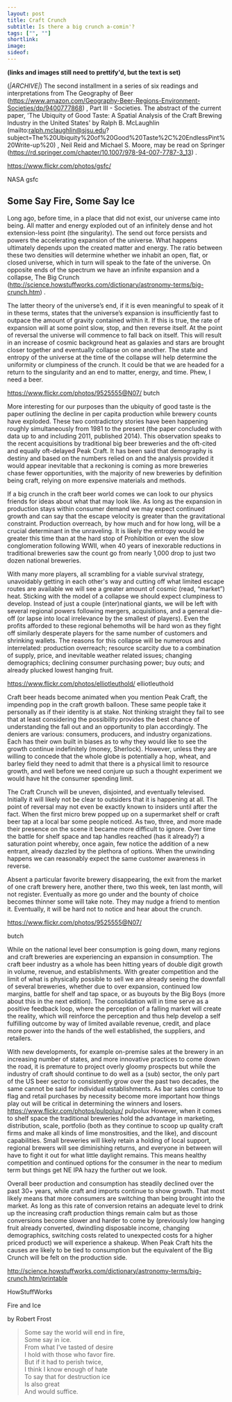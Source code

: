 ```yaml
---
layout: post
title: Craft Crunch
subtitle: Is there a big crunch a-comin'?
tags: ["", ""]
shortlink: 
image: 
sideof: 
---
```


**(links and images still need to prettify'd, but the text is set)** 

 (*|ARCHIVE|*)
The second installment in a series of six readings and interpretations from The Geography of Beer (https://www.amazon.com/Geography-Beer-Regions-Environment-Societies/dp/9400777868) , Part III - Societies. The abstract of the current paper, 'The Ubiquity of Good Taste: A Spatial Analysis of the Craft Brewing Industry in the United States' by Ralph B. McLaughlin (mailto:ralph.mclaughlin@sjsu.edu?subject=The%20Ubiquity%20of%20Good%20Taste%2C%20EndlessPint%20Write-up%20) , Neil Reid and Michael S. Moore, may be read on Springer (https://rd.springer.com/chapter/10.1007/978-94-007-7787-3_13) .

https://www.flickr.com/photos/gsfc/

NASA gsfc

## Some Say Fire, Some Say Ice

Long ago, before time, in a place that did not exist, our universe came into being. All matter and energy exploded out of an infinitely dense and hot extension-less  point (the singularity). The send out force persists and powers the accelerating expansion of the universe. What happens ultimately depends upon the created matter and energy. The ratio between these two densities will determine whether we inhabit an open, flat, or closed universe, which in turn will speak to the fate of the universe. On opposite ends of the spectrum we have an infinite expansion and a collapse, The Big Crunch (http://science.howstuffworks.com/dictionary/astronomy-terms/big-crunch.htm) .

The latter theory of the universe’s end, if it is even meaningful to speak of it in these terms, states that the universe’s expansion is insufficiently fast to outpace the amount of gravity contained within it. If this is true, the rate of expansion will at some point slow, stop, and then reverse itself. At the point of reversal the universe will commence to fall back on itself. This will result in an increase of cosmic background heat as galaxies and stars are brought closer together and eventually collapse on one another. The state and entropy of the universe at the time of the collapse will help determine the uniformity or clumpiness of the crunch. It could be that we are headed for a return to the singularity and an end to matter, energy, and time. Phew, I need a beer.

https://www.flickr.com/photos/9525555@N07/
butch

More interesting for our purposes than the ubiquity of good taste is the paper outlining the decline in per capita production while brewery counts have exploded. These two contradictory stories have been happening roughly simultaneously from 1981 to the present (the paper concluded with data up to and including 2011, published 2014). This observation speaks to the recent acquisitions by traditional big beer breweries and the oft-cited and equally oft-delayed Peak Craft. It has been said that demography is destiny and based on the numbers relied on and the analysis provided it would appear inevitable that a reckoning is coming as more breweries chase fewer opportunities, with the majority of new breweries by definition being craft, relying on more expensive materials and methods.

If a big crunch in the craft beer world comes we can look to our physics friends for ideas about what that may look like. As long as the expansion in production stays within consumer demand we may expect continued growth and can say that the escape velocity is greater than the gravitational constraint. Production overreach, by how much and for how long, will be a crucial determinant in the unraveling. It is likely the entropy would be greater this time than at the hard stop of Prohibition or even the slow conglomeration following WWII, when 40 years of inexorable reductions in traditional breweries saw the count go from nearly 1,000 drop to just two dozen national breweries.

With many more players, all scrambling for a viable survival strategy, unavoidably getting in each other's way and cutting off what limited escape routes are available we will see a greater amount of cosmic (read, “market”) heat. Sticking with the model of a collapse we should expect clumpiness to develop. Instead of just a couple (inter)national giants, we will be left with several regional powers following mergers, acquisitions, and a general die-off (or lapse into local irrelevance by the smallest of players). Even the profits afforded to these regional behemoths will be hard won as they fight off similarly desperate players for the same number of customers and shrinking wallets. The reasons for this collapse will be numerous and interrelated: production overreach; resource scarcity due to a combination of supply, price, and inevitable weather related issues; changing demographics; declining consumer purchasing power; buy outs; and already plucked lowest hanging fruit.

https://www.flickr.com/photos/elliotleuthold/
elliotleuthold

Craft beer heads become animated when you mention Peak Craft, the impending pop in the craft growth balloon. These same people take it personally as if their identity is at stake. Not thinking straight they fail to see that  at least considering the possibility provides the best chance of understanding the fall out and an opportunity to plan accordingly. The deniers are various: consumers, producers, and industry organizations. Each has their own built in biases as to why they would like to see the growth continue indefinitely (money, Sherlock). However, unless they are willing to concede that the whole globe is potentially a hop, wheat, and barley field they need to admit that there is a physical limit to resource growth, and well before we need conjure up such a thought experiment we would have hit the consumer spending limit.

The Craft Crunch will be uneven, disjointed, and eventually televised. Initially it will likely not be clear to outsiders that it is happening at all. The point of reversal may not even be exactly known to insiders until after the fact. When the first micro brew popped up on a supermarket shelf or craft beer tap at a local bar some people noticed. As two, three, and more made their presence on the scene it became more difficult to ignore. Over time the battle for shelf space and tap handles reached (has it already?) a saturation point whereby, once again, few notice the addition of a new entrant, already dazzled by the plethora of options. When the unwinding happens we can reasonably expect the same customer awareness in reverse.

Absent a particular favorite brewery disappearing, the exit from the market of one craft brewery here, another there, two this week, ten last month, will not register. Eventually as more go under and the bounty of choice becomes thinner some will take note. They may nudge a friend to mention it. Eventually, it will be hard not to notice and hear about the crunch.

https://www.flickr.com/photos/9525555@N07/

butch

While on the national level beer consumption is going down, many regions and craft breweries are experiencing an expansion in consumption. The craft beer industry as a whole has been hitting years of double digit growth in volume, revenue, and establishments. With greater competition and the limit of what is physically possible to sell we are already seeing the downfall of several breweries, whether due to over expansion, continued low margins, battle for shelf and tap space, or as buyouts by the Big Boys (more about this in the next edition). The consolidation will in time serve as a positive feedback loop, where the perception of a falling market will create the reality, which will reinforce the perception and thus help develop a self fulfilling outcome by way of limited available revenue, credit, and place more power into the hands of the well established, the suppliers, and retailers.

With new developments, for example on-premise sales at the brewery in an increasing number of states, and more innovative practices to come down the road, it is premature to project overly gloomy prospects but while the industry of craft should continue to do well as a (sub) sector, the only part of the US beer sector to consistently grow over the past two decades, the same cannot be said for individual establishments. As bar sales continue to flag  and retail purchases by necessity become more important how things play out will be critical in determining the winners and losers.
https://www.flickr.com/photos/pulpolux/
pulpolux
However, when it comes to shelf space the traditional breweries hold the advantage in marketing, distribution, scale, portfolio (both as they continue to scoop up quality craft firms and make all kinds of lime monstrosities, and the like), and discount capabilities. Small breweries will likely retain a holding of local support, regional brewers will see diminishing returns, and everyone in between will have to fight it out for what little daylight remains. This means healthy competition and continued options for the consumer in the near to medium term but things get NE IPA hazy the further out we look.

Overall beer production and consumption has steadily declined over the past 30+ years, while craft and imports continue to show growth. That most likely means that more consumers are switching than being brought into the market. As long as this rate of conversion retains an adequate level to drink up the increasing craft production things remain calm but as those conversions become slower and harder to come by (previously low hanging fruit already converted, dwindling disposable income, changing demographics, switching costs related to unexpected costs for a higher priced product) we will experience a shakeup. When Peak Craft hits the causes are likely to be tied to consumption but the equivalent of the Big Crunch will be felt on the production side.

http://science.howstuffworks.com/dictionary/astronomy-terms/big-crunch.htm/printable

HowStuffWorks

Fire and Ice

by Robert Frost

> Some say the world will end in fire, <br>
> Some say in ice. <br>
> From what I’ve tasted of desire <br>
> I hold with those who favor fire. <br>
> But if it had to perish twice, <br>
> I think I know enough of hate <br>
> To say that for destruction ice <br>
> Is also great <br>
> And would suffice.
